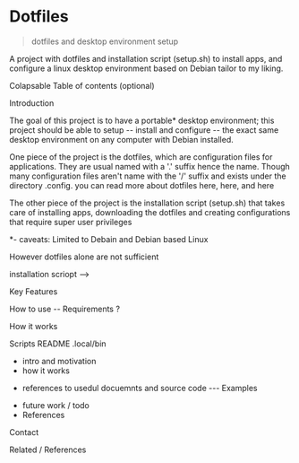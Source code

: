# Dotfiles

> dotfiles and desktop environment setup

A project with dotfiles and installation script (setup.sh) to install apps, and configure a linux desktop environment based on Debian tailor to my liking.

Colapsable Table of contents (optional)

Introduction

The goal of this project is to have a portable* desktop environment; this project should be able to setup -- install and configure -- the exact same desktop environment on any computer with Debian installed.

One piece of the project is the dotfiles, which are configuration files for applications. They are usual named with a '.' suffix hence the name. Though many configuration files aren't name with the '/' suffix and exists under the directory .config.  you can read more about dotfiles here, here, and here

The other piece of the project is the installation script (setup.sh) that takes care of installing apps, downloading the dotfiles and creating configurations that require super user privileges

*- caveats: Limited to Debain and Debian based Linux

However dotfiles alone are not sufficient

installation scriopt --> 




Key Features

How to use
 -- Requirements ?

How it works

Scripts README .local/bin

- intro and motivation
- how it works
* references to usedul docuemnts and source code
--- Examples
- future work / todo
- References

Contact

Related / References
